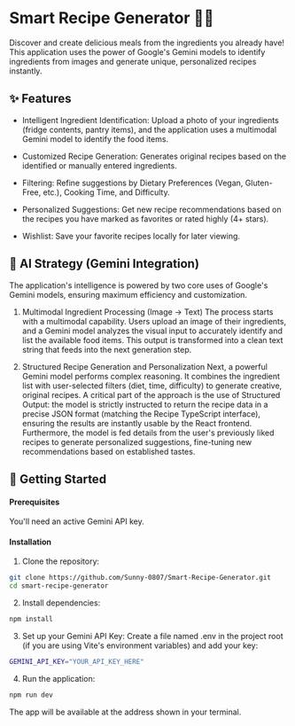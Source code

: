 # Smart Recipe Generator 🧑‍🍳
Discover and create delicious meals from the ingredients you already have! This application uses the power of Google's Gemini models to identify ingredients from images and generate unique, personalized recipes instantly.

## ✨ Features
- Intelligent Ingredient Identification: Upload a photo of your ingredients (fridge contents, pantry items), and the application uses a multimodal Gemini model to identify the food items.

- Customized Recipe Generation: Generates original recipes based on the identified or manually entered ingredients.

- Filtering: Refine suggestions by Dietary Preferences (Vegan, Gluten-Free, etc.), Cooking Time, and Difficulty.

- Personalized Suggestions: Get new recipe recommendations based on the recipes you have marked as favorites or rated highly (4+ stars).

- Wishlist: Save your favorite recipes locally for later viewing.

## 🧠 AI Strategy (Gemini Integration)
The application's intelligence is powered by two core uses of Google's Gemini models, ensuring maximum efficiency and customization.

1. Multimodal Ingredient Processing (Image → Text)
The process starts with a multimodal capability. Users upload an image of their ingredients, and a Gemini model analyzes the visual input to accurately identify and list the available food items. This output is transformed into a clean text string that feeds into the next generation step.

2. Structured Recipe Generation and Personalization
Next, a powerful Gemini model performs complex reasoning. It combines the ingredient list with user-selected filters (diet, time, difficulty) to generate creative, original recipes. A critical part of the approach is the use of Structured Output: the model is strictly instructed to return the recipe data in a precise JSON format (matching the Recipe TypeScript interface), ensuring the results are instantly usable by the React frontend. Furthermore, the model is fed details from the user's previously liked recipes to generate personalized suggestions, fine-tuning new recommendations based on established tastes.

## 🚀 Getting Started
#### Prerequisites
  You'll need an active Gemini API key.

#### Installation
1. Clone the repository:
```bash
git clone https://github.com/Sunny-0807/Smart-Recipe-Generator.git
cd smart-recipe-generator
```
2. Install dependencies:
```bash
npm install
```
3. Set up your Gemini API Key:
Create a file named .env in the project root (if you are using Vite's environment variables) and add your key:
```bash
GEMINI_API_KEY="YOUR_API_KEY_HERE"
```
4. Run the application:
```bash
npm run dev
```
The app will be available at the address shown in your terminal.
